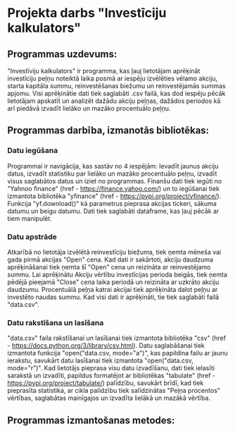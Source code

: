 # Projekta darbs "Investīciju kalkulators"

## Programmas uzdevums:
"Investīviju kalkulators" ir programma, kas ļauj lietotājam aprēķināt investīciju peļņu noteiktā laika posmā ar iespēju izvēlēties vēlamo akciju, starta kapitāla summu, reinvestēšanas biežumu un reinvestējamās summas apjomu. Visi aprēķinātie dati tiek saglabāti .csv failā, kas dod iespēju pēcāk lietotājam apskatīt un analizēt dažādu akciju peļņas, dažādos periodos kā arī piedāvā izvadīt lielāko un mazāko procentuālo peļņu. 

## Programmas darbība, izmanotās bibliotēkas:
### Datu iegūšana
Programmai ir navigācija, kas sastāv no 4 iespējām: Ievadīt jaunus akciju datus, izvadīt statistiku par lielāko un mazāko procentuālo peļņu, izvadīt visus saglabātos datus un iziet no programmas. Finanšu dati tiek iegūti no "Yahnoo finance" (href - https://finance.yahoo.com/) un to iegūšanai tiek izmantota bibliotēka "yfinance" (href - https://pypi.org/project/yfinance/). Funkcija "yf.download()" kā parametrus pieprasa akcijas tickeri, sākuma datumu un beigu datumu. Dati tiek saglabāti dataframe, kas ļauj pēcāk ar tiem manipulēt. 
### Datu apstrāde
Atkarībā no lietotāja izvēlētā reinvestīciju biežuma, tiek ņemta mēneša vai gada  pirmā akcijas "Open" cena. Kad dati ir sakārtoti, akciju daudzuma aprēķināšanai tiek ņemta šī "Open" cena un reizināta ar reinvestējamo summu. Lai aprēķinātu Akciju vērtību investīcijas perioda beigās, tiek ņemta pēdējā pieejamā "Close" cena laika periodā un reizināta ar uzkrāto akciju daudzumu. Procentuālā peļņa katrai akcijai tiek aprēķināta dalot peļņu ar investēto naudas summu. Kad visi dati ir aprēķināti, tie tiek saglabāti failā "data.csv". 
### Datu rakstīšana un lasīšana
"data.csv" faila rakstīšanai un lasīšanai tiek izmantota bibliotēka "csv" (href - https://docs.python.org/3/library/csv.html). Datu saglabāšanai tiek izmantota funkcija "open("data.csv, mode="a")", kas papildina failu ar jaunu ierakstu, savukārt datu lasīšanai tiek izmantota "open("data.csv, mode="r")". Kad lietotājs pieprasa visu datu izvadīšanu, dati tiek ielasīti sarakstā un izvadīti, papildus formatējot ar bibliotēkas "tabulate" (href - https://pypi.org/project/tabulate/) palīdzību, savukārt brīdī, kad tiek pieprasīta statistika, ar cikla palīdzību tiek salīdzinātas "Peļņa procentos" vērtības, saglabātas mainīgajos un izvadīta lielākā un mazākā vērtība.  

## Programmas izmantošanas metodes:


